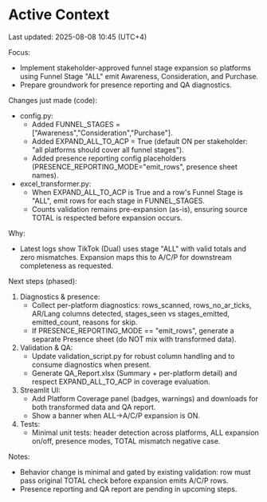 # Active Context

Last updated: 2025-08-08 10:45 (UTC+4)

Focus:
- Implement stakeholder-approved funnel stage expansion so platforms using Funnel Stage "ALL" emit Awareness, Consideration, and Purchase.
- Prepare groundwork for presence reporting and QA diagnostics.

Changes just made (code):
- config.py:
  - Added FUNNEL_STAGES = ["Awareness","Consideration","Purchase"].
  - Added EXPAND_ALL_TO_ACP = True (default ON per stakeholder: "all platforms should cover all funnel stages").
  - Added presence reporting config placeholders (PRESENCE_REPORTING_MODE="emit_rows", presence sheet names).
- excel_transformer.py:
  - When EXPAND_ALL_TO_ACP is True and a row&#39;s Funnel Stage is "ALL", emit rows for each stage in FUNNEL_STAGES.
  - Counts validation remains pre-expansion (as-is), ensuring source TOTAL is respected before expansion occurs.

Why:
- Latest logs show TikTok (Dual) uses stage "ALL" with valid totals and zero mismatches. Expansion maps this to A/C/P for downstream completeness as requested.

Next steps (phased):
1) Diagnostics & presence:
   - Collect per-platform diagnostics: rows_scanned, rows_no_ar_ticks, AR/Lang columns detected, stages_seen vs stages_emitted, emitted_count, reasons for skip.
   - If PRESENCE_REPORTING_MODE == "emit_rows", generate a separate Presence sheet (do NOT mix with transformed data).
2) Validation & QA:
   - Update validation_script.py for robust column handling and to consume diagnostics when present.
   - Generate QA_Report.xlsx (Summary + per-platform detail) and respect EXPAND_ALL_TO_ACP in coverage evaluation.
3) Streamlit UI:
   - Add Platform Coverage panel (badges, warnings) and downloads for both transformed data and QA report.
   - Show a banner when ALL→A/C/P expansion is ON.
4) Tests:
   - Minimal unit tests: header detection across platforms, ALL expansion on/off, presence modes, TOTAL mismatch negative case.

Notes:
- Behavior change is minimal and gated by existing validation: row must pass original TOTAL check before expansion emits A/C/P rows.
- Presence reporting and QA report are pending in upcoming steps.
